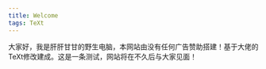```yaml
---
title: Welcome
tags: TeXt
---
```

大家好，我是肝肝甘甘的野生电脑，本网站由没有任何广告赞助搭建！基于大佬的TeXt修改建成。这是一条测试，网站将在不久后与大家见面！
